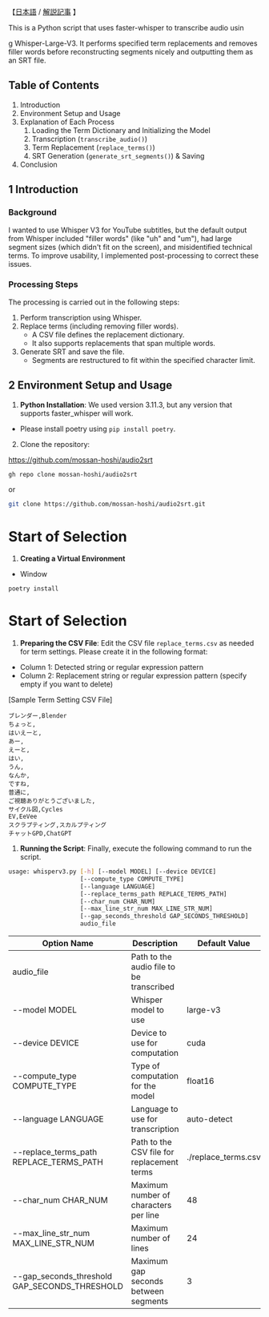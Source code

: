 【[日本語](./README_jp.md) / [解説記事](https://zenn.dev/mossan_hoshi/articles/20241011_faster_whisper_srt) 】

This is a Python script that uses faster-whisper to transcribe audio usin

g Whisper-Large-V3. It performs specified term replacements and removes filler words before reconstructing segments nicely and outputting them as an SRT file.
## Table of Contents
1. Introduction
2. Environment Setup and Usage
3. Explanation of Each Process
   1. Loading the Term Dictionary and Initializing the Model
   2. Transcription (`transcribe_audio()`)
   3. Term Replacement (`replace_terms()`)
   4. SRT Generation (`generate_srt_segments()`) & Saving
4. Conclusion

## 1 Introduction
### Background
I wanted to use Whisper V3 for YouTube subtitles, but the default output from Whisper included "filler words" (like "uh" and "um"), had large segment sizes (which didn't fit on the screen), and misidentified technical terms. To improve usability, I implemented post-processing to correct these issues.

### Processing Steps
The processing is carried out in the following steps:
1. Perform transcription using Whisper.
2. Replace terms (including removing filler words).
    - A CSV file defines the replacement dictionary.
    - It also supports replacements that span multiple words.
3. Generate SRT and save the file.
    - Segments are restructured to fit within the specified character limit.

## 2 Environment Setup and Usage

1. **Python Installation**: We used version 3.11.3, but any version that supports faster_whisper will work.
- Please install poetry using `pip install poetry`.

2. Clone the repository:

https://github.com/mossan-hoshi/audio2srt

```bash
gh repo clone mossan-hoshi/audio2srt
```

or

```bash
git clone https://github.com/mossan-hoshi/audio2srt.git
```
# Start of Selection

1. **Creating a Virtual Environment**

- Window

```bash
poetry install
```
# Start of Selection

1. **Preparing the CSV File**: Edit the CSV file `replace_terms.csv` as needed for term settings. Please create it in the following format:

- Column 1: Detected string or regular expression pattern
- Column 2: Replacement string or regular expression pattern (specify empty if you want to delete)


[Sample Term Setting CSV File]

```csv
ブレンダー,Blender
ちょっと,
はいえーと,
あー,
えーと,
はい,
うん,
なんか,
ですね,
普通に,
ご視聴ありがとうございました,
サイクル図,Cycles
EV,EeVee
スクラプティング,スカルプティング
チャットGPD,ChatGPT
```

1. **Running the Script**: Finally, execute the following command to run the script.

```bash
usage: whisperv3.py [-h] [--model MODEL] [--device DEVICE]
                    [--compute_type COMPUTE_TYPE]
                    [--language LANGUAGE]
                    [--replace_terms_path REPLACE_TERMS_PATH]        
                    [--char_num CHAR_NUM]
                    [--max_line_str_num MAX_LINE_STR_NUM]
                    [--gap_seconds_threshold GAP_SECONDS_THRESHOLD]  
                    audio_file
```

| Option Name                        | Description                                  | Default Value            |
|-----------------------------------|----------------------------------------------|--------------------------|
| audio_file                        | Path to the audio file to be transcribed     |                          |
| --model MODEL                     | Whisper model to use                          | large-v3                 |
| --device DEVICE                   | Device to use for computation                 | cuda                     |
| --compute_type COMPUTE_TYPE       | Type of computation for the model             | float16                  |
| --language LANGUAGE               | Language to use for transcription              | auto-detect              |
| --replace_terms_path REPLACE_TERMS_PATH | Path to the CSV file for replacement terms   | ./replace_terms.csv      |
| --char_num CHAR_NUM               | Maximum number of characters per line         | 48                       |
| --max_line_str_num MAX_LINE_STR_NUM | Maximum number of lines                       | 24                       |
| --gap_seconds_threshold GAP_SECONDS_THRESHOLD | Maximum gap seconds between segments          | 3                       |
